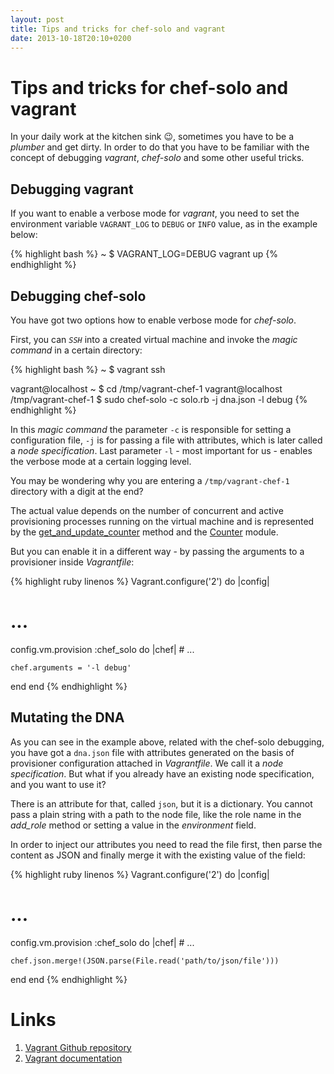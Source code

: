 ```yaml
---
layout: post
title: Tips and tricks for chef-solo and vagrant
date: 2013-10-18T20:10+0200
---
```


# Tips and tricks for chef-solo and vagrant

In your daily work at the kitchen sink :wink:, sometimes you have to be a *plumber* and get dirty. In order to do that you have to be familiar with the concept of debugging *vagrant*, *chef-solo* and some other useful tricks.

## Debugging vagrant

If you want to enable a verbose mode for *vagrant*, you need to set the environment variable `VAGRANT_LOG` to `DEBUG` or `INFO` value, as in the example below:

{% highlight bash %}
~ $ VAGRANT_LOG=DEBUG vagrant up
{% endhighlight %}

## Debugging chef-solo

You have got two options how to enable verbose mode for *chef-solo*.

First, you can *`SSH`* into a created virtual machine and invoke the *magic command* in a certain directory:

{% highlight bash %}
~ $ vagrant ssh

vagrant@localhost ~ $ cd /tmp/vagrant-chef-1
vagrant@localhost /tmp/vagrant-chef-1 $ sudo chef-solo -c solo.rb -j dna.json -l debug
{% endhighlight %}

In this *magic command* the parameter `-c` is responsible for setting a configuration file, `-j` is for passing a file with attributes, which is later called a *node specification*. Last parameter `-l` - most important for us - enables the verbose mode at a certain logging level.

You may be wondering why you are entering a `/tmp/vagrant-chef-1` directory with a digit at the end?

The actual value depends on the number of concurrent and active provisioning processes running on the virtual machine and is represented by the [get_and_update_counter](https://github.com/mitchellh/vagrant/blob/master/plugins/provisioners/chef/provisioner/base.rb#L22) method and the [Counter](https://github.com/mitchellh/vagrant/blob/master/lib/vagrant/util/counter.rb) module.

But you can enable it in a different way - by passing the arguments to a provisioner inside *Vagrantfile*:

{% highlight ruby linenos %}
Vagrant.configure('2') do |config|
  # ...

  config.vm.provision :chef_solo do |chef|
    # ...

    chef.arguments = '-l debug'
  end
end
{% endhighlight %}

## Mutating the DNA

As you can see in the example above, related with the chef-solo debugging, you have got a `dna.json` file with attributes generated on the basis of provisioner configuration attached in *Vagrantfile*. We call it a *node specification*. But what if you already have an existing node specification, and you want to use it?

There is an attribute for that, called `json`, but it is a dictionary. You cannot pass a plain string with a path to the node file, like the role name in the *add_role* method or setting a value in the *environment* field.

In order to inject our attributes you need to read the file first, then parse the content as JSON and finally merge it with the existing value of the field:

{% highlight ruby linenos %}
Vagrant.configure('2') do |config|
  # ...

  config.vm.provision :chef_solo do |chef|
    # ...

    chef.json.merge!(JSON.parse(File.read('path/to/json/file')))
  end
end
{% endhighlight %}

# Links

1. [Vagrant Github repository](https://github.com/mitchellh/vagrant)
2. [Vagrant documentation](http://docs.vagrantup.com/v2/)
